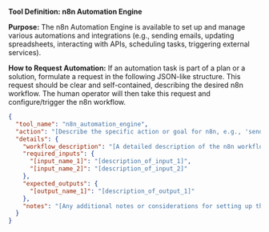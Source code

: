 **Tool Definition: n8n Automation Engine**

**Purpose:** The n8n Automation Engine is available to set up and manage various automations and integrations (e.g., sending emails, updating spreadsheets, interacting with APIs, scheduling tasks, triggering external services).

**How to Request Automation:**
If an automation task is part of a plan or a solution, formulate a request in the following JSON-like structure. This request should be clear and self-contained, describing the desired n8n workflow. The human operator will then take this request and configure/trigger the n8n workflow.

```json
{
  "tool_name": "n8n_automation_engine",
  "action": "[Describe the specific action or goal for n8n, e.g., 'send email notification', 'update CRM record', 'trigger daily report generation']",
  "details": {
    "workflow_description": "[A detailed description of the n8n workflow needed, including inputs, outputs, conditions, and sequence of nodes.]",
    "required_inputs": {
      "[input_name_1]": "[description_of_input_1]",
      "[input_name_2]": "[description_of_input_2]"
    },
    "expected_outputs": {
      "[output_name_1]": "[description_of_output_1]"
    },
    "notes": "[Any additional notes or considerations for setting up the n8n workflow.]"
  }
}